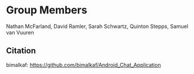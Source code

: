 # Group Members
Nathan McFarland, David Ramler, Sarah Schwartz, Quinton Stepps, Samuel van Vuuren

## Citation
bimalkaf: https://github.com/bimalkaf/Android_Chat_Application
